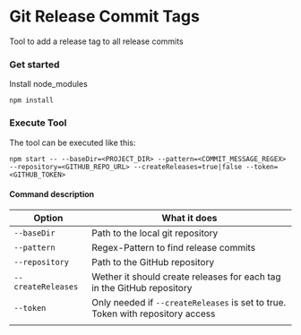 # Git Release Commit Tags

Tool to add a release tag to all release commits

### Get started

Install node_modules

```
npm install
```

### Execute Tool

The tool can be executed like this:

```
npm start -- --baseDir=<PROJECT_DIR> --pattern=<COMMIT_MESSAGE_REGEX> --repository=<GITHUB_REPO_URL> --createReleases=true|false --token=<GITHUB_TOKEN>
```

#### Command description

| Option             | What it does                                                                   |
| ------------------ | ------------------------------------------------------------------------------ |
| `--baseDir`        | Path to the local git repository                                               |
| `--pattern`        | Regex-Pattern to find release commits                                          |
| `--repository`     | Path to the GitHub repository                                                  |
| `--createReleases` | Wether it should create releases for each tag in the GitHub repository         |
| `--token`          | Only needed if `--createReleases` is set to true. Token with repository access |
|                    |                                                                                |
